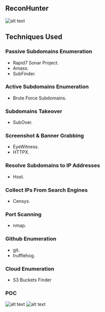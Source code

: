 ## ReconHunter

![alt text](https://github.com/hassan0x/ReconHunter/raw/main/Screen1.png?raw=true)

## Techniques Used

### Passive Subdomains Enumeration
- Rapid7 Sonar Project.
- Amass.
- SubFinder.

### Active Subdomains Enumeration
- Brute Force Subdomains.

### Subdomains Takeover
- SubOver.

### Screenshot & Banner Grabbing
- EyeWitness.
- HTTPX.

### Resolve Subdomains to IP Addresses
- Host.

### Collect IPs From Search Engines
- Censys.

### Port Scanning
- nmap.

### Github Enumeration
- git.
- trufflehog.

### Cloud Enumeration
- S3 Buckets Finder

### POC

![alt text](https://github.com/hassan0x/ReconHunter/raw/main/Screen2.png?raw=true)
![alt text](https://github.com/hassan0x/ReconHunter/raw/main/Screen3.png?raw=true)
